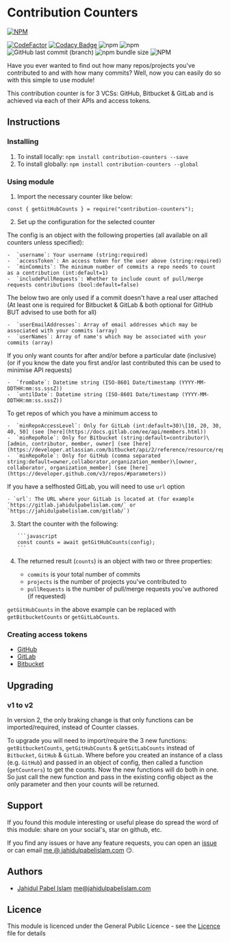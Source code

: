 # Contribution Counters

[![NPM](https://nodei.co/npm/contribution-counters.png?downloads=true&downloadRank=true&stars=true)](https://npmjs.org/package/contribution-counters)

[![CodeFactor](https://www.codefactor.io/repository/github/jahidulpabelislam/contribution-counters/badge?style=flat-square)](https://www.codefactor.io/repository/github/jahidulpabelislam/contribution-counters)
[![Codacy Badge](https://app.codacy.com/project/badge/Grade/f0650e656bae4ca1ba9e9c2809b77991)](https://www.codacy.com/gh/jahidulpabelislam/contribution-counters/dashboard?utm_source=github.com&amp;utm_medium=referral&amp;utm_content=jahidulpabelislam/contribution-counters&amp;utm_campaign=Badge_Grade)
![npm](https://img.shields.io/npm/v/contribution-counters.svg)
![npm](https://img.shields.io/npm/dm/contribution-counters.svg)
![GitHub last commit (branch)](https://img.shields.io/github/last-commit/jahidulpabelislam/contribution-counters/2.x.svg?label=last%20activity)
![npm bundle size](https://img.shields.io/bundlephobia/min/contribution-counters.svg)
![NPM](https://img.shields.io/npm/l/contribution-counters.svg)

Have you ever wanted to find out how many repos/projects you've contributed to and with how many commits?
Well, now you can easily do so with this simple to use module!

This contribution counter is for 3 VCSs: GitHub, Bitbucket &amp; GitLab and is achieved via each of their APIs and access tokens.

## Instructions

### Installing

1.  To install locally: `npm install contribution-counters --save`
2.  To install globally: `npm install contribution-counters --global`

### Using module

1.  Import the necessary counter like below:

   `const { getGitHubCounts } = require("contribution-counters");`

2.  Set up the configuration for the selected counter

   The config is an object with the following properties (all available on all counters unless specified):

    -  `username`: Your username (string:required)
    -  `accessToken`: An access token for the user above (string:required)
    -  `minCommits`: The minimum number of commits a repo needs to count as a contribution (int:default=1)
    -  `includePullRequests`: Whether to include count of pull/merge requests contributions (bool:default=false)

   The below two are only used if a commit doesn't have a real user attached (At least one is required for Bitbucket & GitLab & both optional for GitHub BUT advised to use both for all)

    -  `userEmailAddresses`: Array of email addresses which may be associated with your commits (array)
    -  `userNames`: Array of name's which may be associated with your commits (array)

   If you only want counts for after and/or before a particular date (inclusive) (or if you know the date you first and/or last contributed this can be used to minimise API requests)

    -  `fromDate`: Datetime string (ISO-8601 Date/timestamp (YYYY-MM-DDTHH:mm:ss.sssZ))
    -  `untilDate`: Datetime string (ISO-8601 Date/timestamp (YYYY-MM-DDTHH:mm:ss.sssZ))

   To get repos of which you have a minimum access to

    -  `minRepoAccessLevel`: Only for GitLab (int:default=30)\[10, 20, 30, 40, 50] (see [here](https://docs.gitlab.com/ee/api/members.html))
    -  `minRepoRole`: Only for Bitbucket (string:default=contributor)\[admin, contributor, member, owner] (see [here](https://developer.atlassian.com/bitbucket/api/2/reference/resource/repositories/%7Busername%7D))
    -  `minRepoRole`: Only for GitHub (comma separated string:default=owner,collaborator,organization_member)\[owner, collaborator, organization_member] (see [here](https://developer.github.com/v3/repos/#parameters))

   If you have a selfhosted GitLab, you will need to use `url` option

    - `url`: The URL where your GitLab is located at (for example `https://gitlab.jahidulpabelislam.com/` or `https://jahidulpabelislam.com/gitlab/`)

3.  Start the counter with the following:

        ```javascript
        const counts = await getGitHubCounts(config);
        ```

4.  The returned result (`counts`) is an object with two or three properties:

      - `commits` is your total number of commits
      - `projects` is the number of projects you've contributed to
      - `pullRequests` is the number of pull/merge requests you've authored (if requested)

`getGitHubCounts` in the above example can be replaced with `getBitbucketCounts` or `getGitLabCounts`.

### Creating access tokens

  - [GitHub](https://help.github.com/en/articles/creating-a-personal-access-token-for-the-command-line)
  - [GitLab](https://docs.gitlab.com/ee/user/profile/personal_access_tokens.html#creating-a-personal-access-token)
  - [Bitbucket](https://confluence.atlassian.com/bitbucketserver/personal-access-tokens-939515499.html)

## Upgrading

### v1 to v2

In version 2, the only braking change is that only functions can be imported/required, instead of Counter classes.

To upgrade you will need to import/require the 3 new functions: `getBitbucketCounts`, `getGitHubCounts` &amp; `getGitLabCounts` instead of `Bitbucket`, `GitHub` &amp; `GitLab`.
Where before you created an instance of a class (e.g. `GitHub`) and passed in an object of config, then called a function (`getCounters`) to get the counts.
Now the new functions will do both in one. So just call the new function and pass in the existing config object as the only parameter and then your counts will be returned.

## Support

If you found this module interesting or useful please do spread the word of this module: share on your social's, star on github, etc.

If you find any issues or have any feature requests, you can open an [issue](https://github.com/jahidulpabelislam/contribution-counters/issues) or can email [me @ jahidulpabelislam.com](mailto:me@jahidulpabelislam.com) :smirk:.

## Authors

  - [Jahidul Pabel Islam](https://jahidulpabelislam.com/) [<me@jahidulpabelislam.com>](mailto:me@jahidulpabelislam.com)

## Licence

This module is licenced under the General Public Licence - see the [Licence](LICENSE.md) file for details
